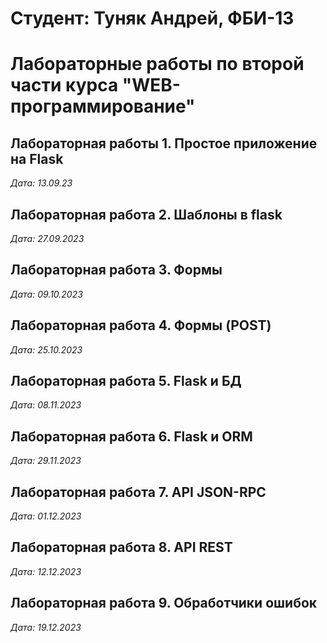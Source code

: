 # Студент: Туняк Андрей, ФБИ-13

# Лабораторные работы по второй части курса "WEB-программирование"

## Лабораторная работы 1. Простое приложение на Flask

*Дата: 13.09.23*

## Лабораторная работа 2. Шаблоны в flask

*Дата: 27.09.2023*

## Лабораторная работа 3. Формы

*Дата: 09.10.2023*

## Лабораторная работа 4. Формы (POST)

*Дата: 25.10.2023*

## Лабораторная работа 5. Flask и БД

*Дата: 08.11.2023*

## Лабораторная работа 6. Flask и ORM

*Дата: 29.11.2023*

## Лабораторная работа 7. API JSON-RPC

*Дата: 01.12.2023*

## Лабораторная работа 8. API REST

*Дата: 12.12.2023*

## Лабораторная работа 9. Обработчики ошибок

*Дата: 19.12.2023*

